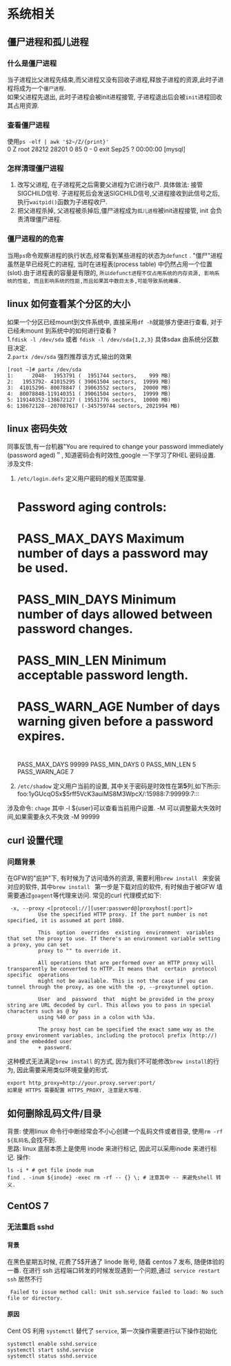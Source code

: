 # 系统相关
## 僵尸进程和孤儿进程
### 什么是僵尸进程
当子进程比父进程先结束,而父进程又没有回收子进程,释放子进程的资源,此时子进程将成为一个`僵尸进程`.  
如果父进程先退出, 此时子进程会被init进程接管, 子进程退出后会被`init`进程回收其占用资源.   
### 查看僵尸进程
使用`ps -elf | awk '$2~/Z/{print}'`  
	0 Z root     28212 28201  0  85   0 -     0 exit   Sep25 ?        00:00:00 [mysql] <defunct>
### 
### 怎样清理僵尸进程
1. 改写父进程, 在子进程死之后需要父进程为它进行收尸. 具体做法: 接管SIGCHILD信号. 子进程死后会发送SIGCHILD信号,父进程接收到此信号之后, 执行`waitpid()`函数为子进程收尸.  
2. 把父进程杀掉, 父进程被杀掉后,僵尸进程成为`孤儿进程`被init进程接管, init 会负责清理僵尸进程.  
### 僵尸进程的的危害
当用`ps`命令观察进程的执行状态,经常看到某些进程的状态为`defunct`	. "僵尸"进程虽然是早已经死亡的进程, 当时在进程表(process table) 中仍然占用一个位置(slot).由于进程表的容量是有限的, `所以defunct进程不仅占用系统的内存资源, 影响系统的性能, 而且影响系统的性能,而且如果其中数目太多,可能导致系统瘫痪.`

## linux 如何查看某个分区的大小
如果一个分区已经mount到文件系统中, 直接采用`df -h`就能够方便进行查看, 对于已经未mount 到系统中的如何进行查看 ?  
1.`fdisk -l /dev/sda` 或者 `fdisk -l /dev/sda{1,2,3}` 具体sdax 由系统分区数目决定.  
2.`partx /dev/sda` 强烈推荐该方式,输出的效果  

	[root ~]# partx /dev/sda  
    1:      2048-  1953791 (  1951744 sectors,    999 MB)  
    2:   1953792- 41015295 ( 39061504 sectors,  19999 MB)  
    3:  41015296- 80078847 ( 39063552 sectors,  20000 MB)  
    4:  80078848-119140351 ( 39061504 sectors,  19999 MB)  
    5: 119140352-138672127 ( 19531776 sectors,  10000 MB)  
    6: 138672128--207087617 (-345759744 sectors, 2021994 MB)
    
## linux 密码失效
同事反馈,有一台机器"You are required to change your password immediately (password aged)＂, 知道密码会有时效性,google 一下学习了RHEL 密码设置.    
涉及文件:   
1. `/etc/login.defs` 定义用户密码的相关范围常量. 

	# Password aging controls:
    #
    #       PASS_MAX_DAYS   Maximum number of days a password may be used.
    #       PASS_MIN_DAYS   Minimum number of days allowed between password changes.
    #       PASS_MIN_LEN    Minimum acceptable password length.
    #       PASS_WARN_AGE   Number of days warning given before a password expires.
    #
    PASS_MAX_DAYS   99999
    PASS_MIN_DAYS   0
    PASS_MIN_LEN    5
    PASS_WARN_AGE   7  
2. `/etc/shadow` 定义用户当前的设置, 其中关于密码是时效性在第**5**列,如下所示: 
    foo:$1$yGUcqOSx$5rff5VcK3auiMS8M3WpcX/:15988:7:99999:7:::
    
涉及命令: `chage` 其中 -l ${user}可以查看当前用户设置.  -M 可以调整最大失效时间,如果需要永久不失效 -M 99999


## curl 设置代理

### 问题背景

在GFW的"庇护"下, 有时候为了访问墙外的资源, 需要利用`brew install ` 来安装对应的软件, 其中`brew install ` 第一步是下载对应的软件, 有时候由于被GFW 墙需要通过`goagent`等代理来访问. 常见的curl 代理模式如下: 

     -x, --proxy <[protocol://][user:password@]proxyhost[:port]>
              Use the specified HTTP proxy. If the port number is not specified, it is assumed at port 1080.

              This  option  overrides  existing  environment  variables that set the proxy to use. If there's an environment variable setting a proxy, you can set
              proxy to "" to override it.

              All operations that are performed over an HTTP proxy will transparently be converted to HTTP. It means that  certain  protocol  specific  operations
              might not be available. This is not the case if you can tunnel through the proxy, as one with the -p, --proxytunnel option.

              User  and  password  that  might be provided in the proxy string are URL decoded by curl. This allows you to pass in special characters such as @ by
              using %40 or pass in a colon with %3a.

              The proxy host can be specified the exact same way as the proxy environment variables, including the protocol prefix (http://) and the embedded user
              + password.


  
这种模式无法满足`brew install` 的方式, 因为我们不可能修改`brew install`的行为, 因此需要采用类似环境变量的形式.  

    export http_proxy=http://your.proxy.server:port/
    如果是 HTTPS 需要配置 HTTPS_PROXY, 注意是大写哦. 
    

## 如何删除乱码文件/目录  

背景: 使用linux 命令行中断经常会不小心创建一个乱码文件或者目录, 使用`rm -rf ${乱码名`,会找不到.   
思路: linux 底层本质上是使用 inode 来进行标记, 因此可以采用inode 来进行标记. 
操作:　

	ls -i * # get file inode num
    find . -inum ${inode} -exec rm -rf -- {} \; # 注意其中 -- 来避免shell 转义. 


## CentOS 7
### 无法重启 sshd
#### 背景
在黑色星期五时候, 花费了5$开通了 linode 账号, 随着 centos 7 发布, 随便体验的一番. 在进行 ssh 远程端口转发的时候发现遇到一个问题,通过` service restart ssh` 居然不行   

	 Failed to issue method call: Unit ssh.service failed to load: No such file or directory.
	 
#### 原因  
Cent OS 利用 `systemctl` 替代了 `service`,  第一次操作需要进行以下操作初始化   
	
	systemctl enable sshd.service
	systemctl start sshd.service 
	systemctl status sshd.service